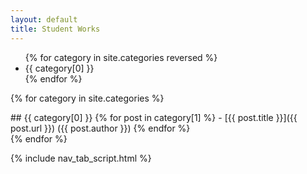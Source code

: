 ```yaml
---
layout: default
title: Student Works
---
```


<ul class="nav">
  {% for category in site.categories reversed %}
    <li class="nav_item">
      <a class="nav_link tab_link" id="{% if category[0] == "Hong Kong" %}default_active{% endif %}" onclick="open_tab(event, '{{ category[0] | downcase |  replace: " ", "-" }}')">{{ category[0] }}</a>
    </li>
  {% endfor %}
</ul>

{% for category in site.categories %}
<div id="{{ category[0] | downcase |  replace: " ", "-" }}" class="tab_content" markdown="1">
##  {{ category[0] }}
  {% for post in category[1] %}
  -  [{{ post.title }}]({{ post.url }}) ({{ post.author }})
  {% endfor %}
</div>
{% endfor %}

{% include nav_tab_script.html %}
